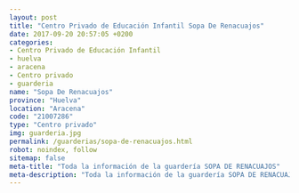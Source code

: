 ```yaml
---
layout: post
title: "Centro Privado de Educación Infantil Sopa De Renacuajos"
date: 2017-09-20 20:57:05 +0200
categories:
- Centro Privado de Educación Infantil
- huelva
- aracena
- Centro privado
- guarderia
name: "Sopa De Renacuajos"
province: "Huelva"
location: "Aracena"
code: "21007286"
type: "Centro privado"
img: guarderia.jpg
permalink: /guarderias/sopa-de-renacuajos.html
robot: noindex, follow
sitemap: false
meta-title: "Toda la información de la guardería SOPA DE RENACUAJOS"
meta-description: "Toda la información de la guardería SOPA DE RENACUAJOS"
---
```

